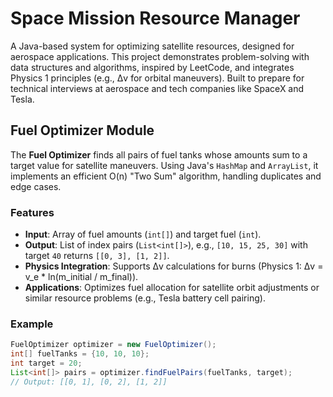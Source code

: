 # Space Mission Resource Manager

A Java-based system for optimizing satellite resources, designed for aerospace applications. This project demonstrates problem-solving with data structures and algorithms, inspired by LeetCode, and integrates Physics 1 principles (e.g., Δv for orbital maneuvers). Built to prepare for technical interviews at aerospace and tech companies like SpaceX and Tesla.

## Fuel Optimizer Module

The **Fuel Optimizer** finds all pairs of fuel tanks whose amounts sum to a target value for satellite maneuvers. Using Java's `HashMap` and `ArrayList`, it implements an efficient O(n) "Two Sum" algorithm, handling duplicates and edge cases.

### Features
- **Input**: Array of fuel amounts (`int[]`) and target fuel (`int`).
- **Output**: List of index pairs (`List<int[]>`), e.g., `[10, 15, 25, 30]` with target `40` returns `[[0, 3], [1, 2]]`.
- **Physics Integration**: Supports Δv calculations for burns (Physics 1: Δv = v_e * ln(m_initial / m_final)).
- **Applications**: Optimizes fuel allocation for satellite orbit adjustments or similar resource problems (e.g., Tesla battery cell pairing).

### Example
```java
FuelOptimizer optimizer = new FuelOptimizer();
int[] fuelTanks = {10, 10, 10};
int target = 20;
List<int[]> pairs = optimizer.findFuelPairs(fuelTanks, target);
// Output: [[0, 1], [0, 2], [1, 2]]
